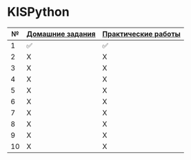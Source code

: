 # KISPython

| № |[Домашние задания](https://github.com/QuasyStellar/KISPythonPublic/tree/main/HomeWork)|[Практические работы](https://github.com/QuasyStellar/KISPythonPublic/tree/main/Practice) |
| ------------- | ------------- | ------------- |
| 1 |✅|✅ |
| 2 |X| X|
| 3 |X|X |
| 4 |X|X |
| 5 |X|X |
| 6 | X | X|
| 7 | X | X| 
| 8 |X|X| 
| 9 |X |X|
| 10 |X|X|

